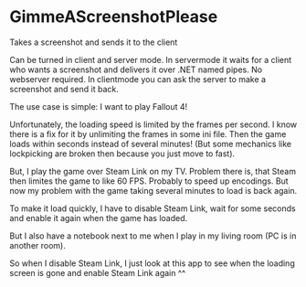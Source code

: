 # GimmeAScreenshotPlease
Takes a screenshot and sends it to the client

Can be turned in client and server mode.
In servermode it waits for a client who wants a screenshot and delivers it over .NET named pipes. No webserver required.
In clientmode you can ask the server to make a screenshot and send it back.

The use case is simple:
I want to play Fallout 4!

Unfortunately, the loading speed is limited by the frames per second.
I know there is a fix for it by unlimiting the frames in some ini file.
Then the game loads within seconds instead of several minutes!
(But some mechanics like lockpicking are broken then because you just move to fast).

But, I play the game over Steam Link on my TV. Problem there is, that
Steam then limites the game to like 60 FPS. Probably to speed up encodings.
But now my problem with the game taking several minutes to load is back again.

To make it load quickly, I have to disable Steam Link, wait for some seconds
and enable it again when the game has loaded.

But I also have a notebook next to me when I play in my living room
(PC is in another room).

So when I disable Steam Link, I just look at this app to see when the loading screen
is gone and enable Steam Link again ^^
